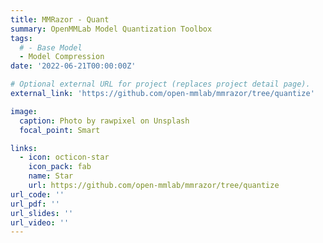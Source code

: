 ```yaml
---
title: MMRazor - Quant
summary: OpenMMLab Model Quantization Toolbox
tags:
  # - Base Model
  - Model Compression
date: '2022-06-21T00:00:00Z'

# Optional external URL for project (replaces project detail page).
external_link: 'https://github.com/open-mmlab/mmrazor/tree/quantize'

image:
  caption: Photo by rawpixel on Unsplash
  focal_point: Smart

links:
  - icon: octicon-star
    icon_pack: fab
    name: Star
    url: https://github.com/open-mmlab/mmrazor/tree/quantize
url_code: ''
url_pdf: ''
url_slides: ''
url_video: ''
---
```

